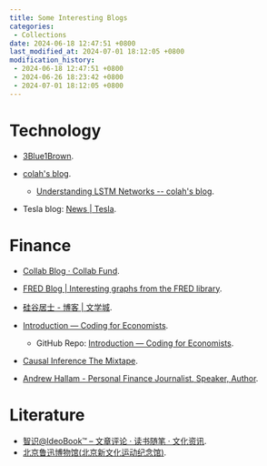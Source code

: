 ```yaml
---
title: Some Interesting Blogs
categories:
 - Collections
date: 2024-06-18 12:47:51 +0800
last_modified_at: 2024-07-01 18:12:05 +0800
modification_history:
 - 2024-06-18 12:47:51 +0800
 - 2024-06-26 18:23:42 +0800
 - 2024-07-01 18:12:05 +0800
---
```


# Technology

- [3Blue1Brown](https://www.3blue1brown.com/).
- [colah's blog](https://colah.github.io/).
  - [Understanding LSTM Networks -- colah's blog](https://colah.github.io/posts/2015-08-Understanding-LSTMs/).

- Tesla blog: [News \| Tesla](https://www.tesla.com/blog).

# Finance

- [Collab Blog · Collab Fund](https://collabfund.com/blog/).
- [FRED Blog \| Interesting graphs from the FRED library](https://fredblog.stlouisfed.org/).
- [硅谷居士 - 博客 \| 文学城](https://blog.wenxuecity.com/myoverview/80634/).
- [Introduction — Coding for Economists](https://aeturrell.github.io/coding-for-economists/intro.html).
  - GitHub Repo: [Introduction — Coding for Economists](https://aeturrell.github.io/coding-for-economists/intro.html).

- [Causal Inference The Mixtape](https://mixtape.scunning.com/).

- [Andrew Hallam - Personal Finance Journalist, Speaker, Author](https://andrewhallam.com/).

# Literature

- [智识@IdeoBook™ – 文章评论 · 读书随笔 · 文化资讯](http://www.ideobook.com/).
- [北京鲁迅博物馆(北京新文化运动纪念馆)](http://www.luxunmuseum.com.cn/cx/works.php).
